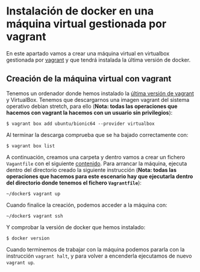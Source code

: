 # Instalación de docker en una máquina virtual gestionada por vagrant

En este apartado vamos a crear una máquina virtual en virtualbox gestionada por [vagrant](https://www.vagrantup.com/) y que tendrá instalada la última versión de docker.

## Creación de la máquina virtual con vagrant

Tenemos un ordenador donde hemos instalado la [última versión de vagrant](https://www.vagrantup.com/downloads.html) y VirtualBox. Tenemos que descargarnos una imagen vagrant del sistema operativo debian stretch, para ello (**Nota: todas las operaciones que hacemos con vagrant la hacemos con un usuario sin privilegios**):

    $ vagrant box add ubuntu/bionic64 --provider virtualbox

Al terminar la descarga comprueba que se ha bajado correctamente con:

    $ vagrant box list

A continuación, creamos una carpeta y dentro vamos a crear un fichero `Vagantfile` con el siguiente [contenido](Vagrantfile). Para arrancar la máquina, ejecuta dentro del directorio creado la siguiente instrucción (**Nota: todas las operaciones que hacemos para este escenario hay que ejecutarla dentro del directorio donde tenemos el fichero `Vagrantfile`**):

    ~/docker$ vagrant up

Cuando finalice la creación, podemos acceder a la máquina con:

    ~/docker$ vagrant ssh

Y comprobar la versión de docker que hemos instalado:

    $ docker version

Cuando terminemos de trabajar con la máquina podemos pararla con la instrucción `vagrant halt`, y para volver a encenderla ejecutamos de nuevo `vagrant up`.